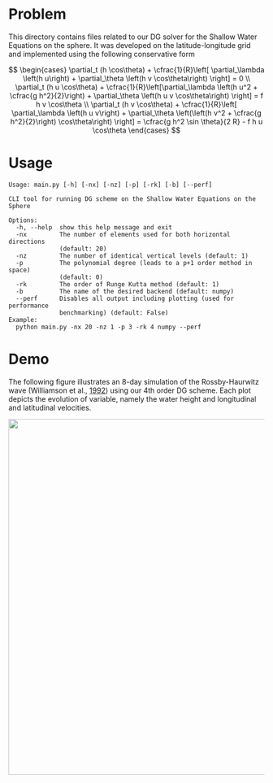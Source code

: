 # Problem

This directory contains files related to our DG solver for the Shallow Water Equations on the sphere. It was developed on the latitude-longitude grid and implemented using the following conservative form

$$
    \begin{cases}
        \partial_t (h \cos\theta)  + \cfrac{1}{R}\left[ \partial_\lambda \left(h u\right) + \partial_\theta \left(h v \cos\theta\right) \right] = 0 \\
        \partial_t (h u \cos\theta)  +  \cfrac{1}{R}\left[\partial_\lambda \left(h u^2 + \cfrac{g h^2}{2}\right) + \partial_\theta \left(h u v \cos\theta\right) \right] = f h v \cos\theta \\ 
        \partial_t (h v \cos\theta) + \cfrac{1}{R}\left[ \partial_\lambda \left(h u v\right) + \partial_\theta \left(\left(h v^2 + \cfrac{g h^2}{2}\right) \cos\theta\right) \right] = \cfrac{g h^2 \sin \theta}{2 R} - f h u \cos\theta
    \end{cases}
$$

# Usage
```
Usage: main.py [-h] [-nx] [-nz] [-p] [-rk] [-b] [--perf]

CLI tool for running DG scheme on the Shallow Water Equations on the Sphere

Options:
  -h, --help  show this help message and exit
  -nx         The number of elements used for both horizontal directions
              (default: 20)
  -nz         The number of identical vertical levels (default: 1)
  -p          The polynomial degree (leads to a p+1 order method in space)
              (default: 0)
  -rk         The order of Runge Kutta method (default: 1)
  -b          The name of the desired backend (default: numpy)
  --perf      Disables all output including plotting (used for performance
              benchmarking) (default: False)
Example:
  python main.py -nx 20 -nz 1 -p 3 -rk 4 numpy --perf
```

# Demo

The following figure illustrates an 8-day simulation of the Rossby-Haurwitz wave (Williamson et al., [1992](https://doi.org/10.1016/S0021-9991(05)80016-6)) using our 4th order DG scheme.
Each plot depicts the evolution of variable, namely the water height and longitudinal and latitudinal velocities.

<p align="center">
  <img width="700" src="https://user-images.githubusercontent.com/58524567/183117994-13e4c36b-0ffe-4a3f-8241-4acef8ed4859.gif">
</p>
